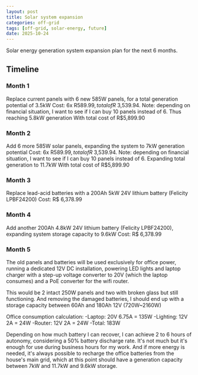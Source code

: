 ```yaml
---
layout: post
title: Solar system expansion
categories: off-grid
tags: [off-grid, solar-energy, future]
date: 2025-10-24
---
```


Solar energy generation system expansion plan for the next 6 months.

## Timeline

### Month 1

Replace current panels with 6 new 585W panels, for a total generation potential of 3.5kW
Cost: 6x R$589.99, total of R$ 3,539.94.
Note: depending on financial situation, I want to see if I can buy 10 panels instead of 6. Thus reaching 5.8kW generation
With total cost of R$5,899.90

### Month 2

Add 6 more 585W solar panels, expanding the system to 7kW generation potential
Cost: 6x R$589.99, total of R$ 3,539.94.
Note: depending on financial situation, I want to see if I can buy 10 panels instead of 6. Expanding total generation to 11.7kW
With total cost of R$5,899.90

### Month 3

Replace lead-acid batteries with a 200Ah 5kW 24V lithium battery (Felicity LPBF24200)
Cost: R$ 6,378.99

### Month 4

Add another 200Ah 4.8kW 24V lithium battery (Felicity LPBF24200), expanding system storage capacity to 9.6kW
Cost: R$ 6,378.99

### Month 5

The old panels and batteries will be used exclusively for office power, running a dedicated 12V DC installation, powering LED lights and laptop charger with a step-up voltage converter to 20V (which the laptop consumes) and a PoE converter for the wifi router.

This would be 2 intact 250W panels and two with broken glass but still functioning. And removing the damaged batteries, I should end up with a storage capacity between 60Ah and 180Ah 12V (720W~2160W)

Office consumption calculation:
-Laptop: 20V 6.75A = 135W
-Lighting: 12V 2A = 24W
-Router: 12V 2A = 24W
-Total: 183W

Depending on how much battery I can recover, I can achieve 2 to 6 hours of autonomy, considering a 50% battery discharge rate.
It's not much but it's enough for use during business hours for my work. And if more energy is needed, it's always possible to recharge the office batteries from the house's main grid, which at this point should have a generation capacity between 7kW and 11.7kW and 9.6kW storage.
